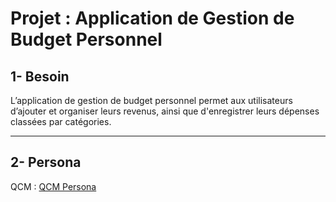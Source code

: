 # Projet : Application de Gestion de Budget Personnel

## 1- **Besoin**

L’application de gestion de budget personnel permet aux utilisateurs d’ajouter et organiser leurs revenus, ainsi que d'enregistrer leurs dépenses classées par catégories.

---

## 2- **Persona**

QCM : [QCM Persona](https://forms.gle/nd6r14ir1iC2dV3s6)
